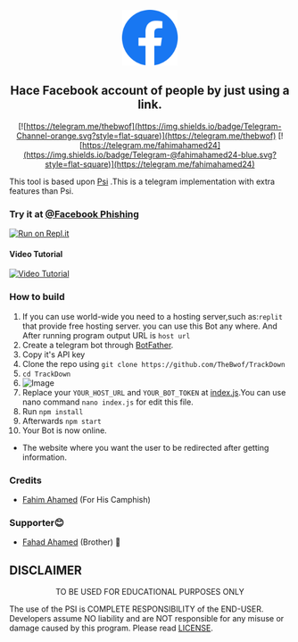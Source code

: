
<p align='center'><img style="height:100px;width:100px" src="src/icon.png" ></p>

<h2 align='center'>Hace Facebook account of people by just using a link.</h2>

<div align="center">

[![https://telegram.me/thebwof](https://img.shields.io/badge/Telegram-Channel-orange.svg?style=flat-square)](https://telegram.me/thebwof)
[![https://telegram.me/fahimahamed24](https://img.shields.io/badge/Telegram-@fahimahamed24-blue.svg?style=flat-square)](https://telegram.me/fahimahamed24)

</div>

This tool is based upon [Psi](https://github.com/TheBwof/Psi) .This is a telegram implementation with extra features than Psi.
### Try it at [@Facebook Phishing](http://t.me/fbtelephish_bot)


[![Run on Repl.it](https://repl.it/badge/github/TheBwof/fbtelephish)](https://repl.it/github/TheBwof/fbtelephish)
 
#### Video Tutorial 

[![Video Tutorial](https://github.com/TheBwof/TrackDown/blob/main/src/tutorial.jpg)](https://github.com/TheBwof/TrackDown/blob/main/src/tutorial.mp4)
 

### How to build
1. If you can use world-wide you need to a hosting server,such as:`replit` that provide free hosting server. you can use this Bot any where. And After running program output URL is `host url`
1. Create a telegram bot through [BotFather](https://t.me/BotFather).
1. Copy it's API key
1. Clone the repo using `git clone https://github.com/TheBwof/TrackDown`
1. `cd TrackDown`
1. ![Image](https://raw.githubusercontent.com/TheBwof/TrackDown/main/src/url.jpg)
1. Replace your `YOUR_HOST_URL` and `YOUR_BOT_TOKEN` at [index.js](https://github.com/TheBwof/TrackDown/blob/main/index.js).You can use nano command `nano index.js` for edit this file.
1. Run `npm install`
1. Afterwards `npm start`
1. Your Bot is now online.

* The website where you want the user to be redirected after getting information.


### Credits
 * [Fahim Ahamed](https://www.facebook.com/fahimahamed24) (For His Camphish)

### Supporter😊
* [Fahad Ahamed](https://www.facebook.com/fahadahamed4) (Brother) 🖤

## DISCLAIMER
<p align="center">
 TO BE USED FOR EDUCATIONAL PURPOSES ONLY

</p>



The use of the PSI is COMPLETE RESPONSIBILITY of the END-USER. Developers assume NO liability and are NOT responsible for any misuse or damage caused by this program. Please read [LICENSE](LICENSE).
